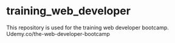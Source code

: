 # training_web_developer
This repository is used for the training web developer bootcamp.
Udemy.co/the-web-developer-bootcamp
